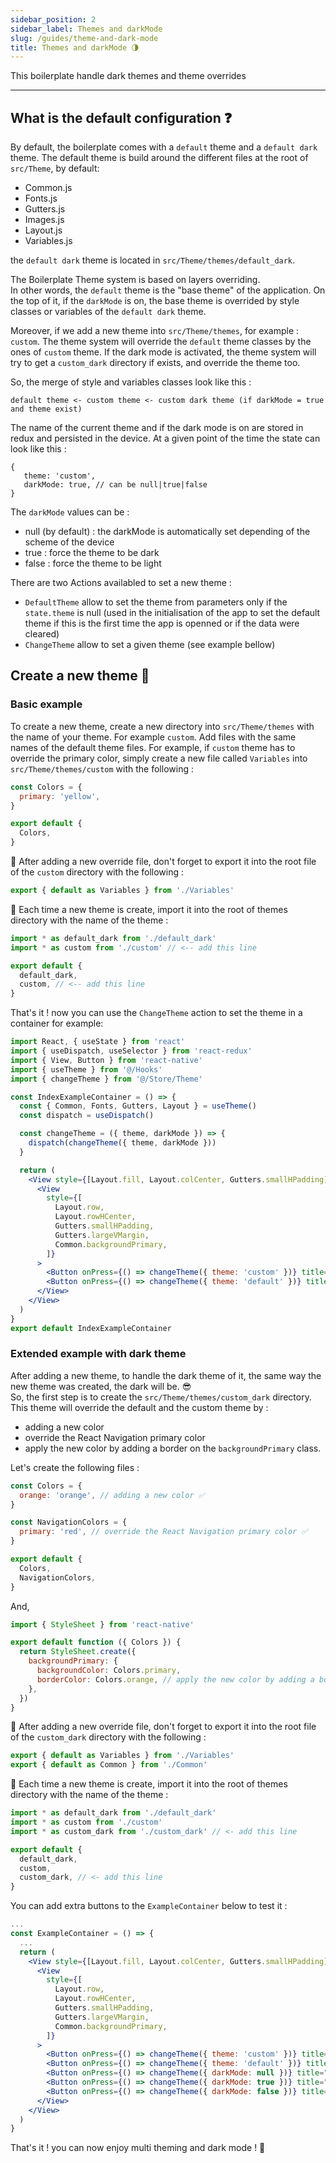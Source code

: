```yaml
---
sidebar_position: 2
sidebar_label: Themes and darkMode
slug: /guides/theme-and-dark-mode
title: Themes and darkMode 🌗
---
```


This boilerplate handle dark themes and theme overrides

---

## What is the default configuration ❓
By default, the boilerplate comes with a `default` theme and a `default dark` theme. 
The default theme is build around the different files at the root of `src/Theme`, by default:
 - Common.js
 - Fonts.js
 - Gutters.js
 - Images.js
 - Layout.js
 - Variables.js

the `default dark` theme is located in `src/Theme/themes/default_dark`.


The Boilerplate Theme system is based on layers overriding.  
In other words, the `default` theme is the "base theme" of the application. 
On the top of it, if the `darkMode` is on, the base theme is overrided by style classes or variables of the `default dark` theme.

Moreover, if we add a new theme into `src/Theme/themes`, for example : `custom`.
The theme system will override the `default` theme classes by the ones of `custom` theme. 
If the dark mode is activated, the theme system will try to get a `custom_dark` directory if exists, and override the theme too.

So, the merge of style and variables classes look like this :
```
default theme <- custom theme <- custom dark theme (if darkMode = true and theme exist)
``` 

The name of the current theme and if the dark mode is on are stored in redux and persisted in the device. At a given point of the time the state can look like this :
```
{
   theme: 'custom',
   darkMode: true, // can be null|true|false
}
```

The `darkMode` values can be :
 - null (by default) : the darkMode is automatically set depending of the scheme of the device
 - true : force the theme to be dark
 - false : force the theme to be light

There are two Actions availabled to set a new theme :
 - `DefaultTheme` allow to set the theme from parameters only if the `state.theme` is null (used in the initialisation of the app to set the default theme if this is the first time the app is openned or if the data were cleared)
 - `ChangeTheme` allow to set a given theme (see example bellow)

## Create a new theme 🧩

### Basic example
To create a new theme, create a new directory into `src/Theme/themes` with the name of your theme. For example `custom`.
Add files with the same names of the default theme files. 
For example, if `custom` theme has to override the primary color, simply create a new file called `Variables` into `src/Theme/themes/custom` with the following :

```javascript title="src/Theme/themes/custom/Variables.js"
const Colors = {
  primary: 'yellow',
}

export default {
  Colors,
}
``` 

🚨 After adding a new override file, don't forget to export it into the root file of the `custom` directory with the following :
```javascript title="src/Theme/themes/custom/index.js"
export { default as Variables } from './Variables'
```

🚨 Each time a new theme is create, import it into the root of themes directory with the name of the theme :
```javascript title="src/Theme/themes/index.js"
import * as default_dark from './default_dark'
import * as custom from './custom' // <-- add this line

export default {
  default_dark,
  custom, // <-- add this line
}
```

That's it ! now you can use the `ChangeTheme` action to set the theme in a container for example:

```jsx title="src/Containers/Example/index.js"
import React, { useState } from 'react'
import { useDispatch, useSelector } from 'react-redux'
import { View, Button } from 'react-native'
import { useTheme } from '@/Hooks'
import { changeTheme } from '@/Store/Theme'

const IndexExampleContainer = () => {
  const { Common, Fonts, Gutters, Layout } = useTheme()
  const dispatch = useDispatch()

  const changeTheme = ({ theme, darkMode }) => {
    dispatch(changeTheme({ theme, darkMode }))
  }

  return (
    <View style={[Layout.fill, Layout.colCenter, Gutters.smallHPadding]}>
      <View
        style={[
          Layout.row,
          Layout.rowHCenter,
          Gutters.smallHPadding,
          Gutters.largeVMargin,
          Common.backgroundPrimary,
        ]}
      >
        <Button onPress={() => changeTheme({ theme: 'custom' })} title="set theme custom" />
        <Button onPress={() => changeTheme({ theme: 'default' })} title="set theme default" />
      </View>
    </View>
  )
}
export default IndexExampleContainer
```

### Extended example with dark theme
After adding a new theme, to handle the dark theme of it, the same way the new theme was created, the dark will be. 😎  
So, the first step is to create the `src/Theme/themes/custom_dark` directory. This theme will override the default and the custom theme by :
 - adding a new color
 - override the React Navigation primary color
 - apply the new color by adding a border on the `backgroundPrimary` class.

Let's create the following files :

```jsx title="src/Theme/themes/custom_dark/Variables.js"
const Colors = {
  orange: 'orange', // adding a new color ✅
}

const NavigationColors = {
  primary: 'red', // override the React Navigation primary color ✅
}

export default {
  Colors,
  NavigationColors,
}

```

And, 

```jsx title="src/Theme/themes/custom_dark/Common.js"
import { StyleSheet } from 'react-native'

export default function ({ Colors }) {
  return StyleSheet.create({
    backgroundPrimary: {
      backgroundColor: Colors.primary,
      borderColor: Colors.orange, // apply the new color by adding a border on the `backgroundPrimary` class ✅
    },
  })
}
```

🚨 After adding a new override file, don't forget to export it into the root file of the `custom_dark` directory with the following :
```jsx title="src/Theme/themes/custom_dark/index.js"
export { default as Variables } from './Variables'
export { default as Common } from './Common'
```

🚨 Each time a new theme is create, import it into the root of themes directory with the name of the theme :
```jsx title="src/Theme/themes/index.js"
import * as default_dark from './default_dark'
import * as custom from './custom'
import * as custom_dark from './custom_dark' // <- add this line

export default {
  default_dark,
  custom,
  custom_dark, // <- add this line
}
```

You can add extra buttons to the `ExampleContainer` below to test it :

```jsx title="src/Containers/Example/index.js"
...
const ExampleContainer = () => {
  ...
  return (
    <View style={[Layout.fill, Layout.colCenter, Gutters.smallHPadding]}>
      <View
        style={[
          Layout.row,
          Layout.rowHCenter,
          Gutters.smallHPadding,
          Gutters.largeVMargin,
          Common.backgroundPrimary,
        ]}
      >
        <Button onPress={() => changeTheme({ theme: 'custom' })} title="set theme custom" />
        <Button onPress={() => changeTheme({ theme: 'default' })} title="set theme default" />
        <Button onPress={() => changeTheme({ darkMode: null })} title="Dark auto" /> {/* <- add this line */}
        <Button onPress={() => changeTheme({ darkMode: true })} title="set to Dark" /> {/* <- add this line */}
        <Button onPress={() => changeTheme({ darkMode: false })} title="set to Light" /> {/* <- add this line */}
      </View>
    </View>
  )
}
```

That's it ! you can now enjoy multi theming and dark mode ! 👏 
